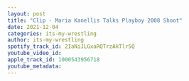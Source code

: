 ```yaml
---
layout: post
title: "Clip - Maria Kanellis Talks Playboy 2008 Shoot"
date: 2021-12-04
categories: its-my-wrestling
author: its-my-wrestling
spotify_track_id: 2IaNiJLGxaRQTrzAkTlr5Q
youtube_video_id: 
apple_track_id: 1000543956718
youtube_metadata: 
---
```

